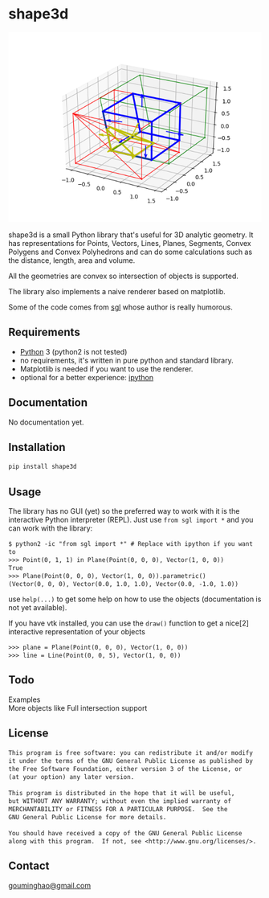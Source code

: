 # shape3d


![Screenshot](/Screenshot.png?raw=true)

shape3d is a small Python library that's useful for 3D analytic geometry.
It has representations for Points, Vectors, Lines, Planes, Segments, Convex Polygens and Convex Polyhedrons and can do some calculations such as the distance, length, area and volume.

All the geometries are convex so intersection of objects is supported.

The library also implements a naive renderer based on matplotlib.

Some of the code comes from [sgl](https://github.com/Kingdread/sgl) whose author is really humorous.


## Requirements

* [Python](http://www.python.org) 3 (python2 is not tested)
* no requirements, it's written in pure python and standard library. 
* Matplotlib is needed if you want to use the renderer.
* optional for a better experience: [ipython](http://ipython.org)

## Documentation
No documentation yet.

## Installation
```bash
pip install shape3d
```

## Usage

The library has no GUI (yet) so the preferred way to work with it is the
interactive Python interpreter (REPL). Just use `from sgl import *` and
you can work with the library:

    $ python2 -ic "from sgl import *" # Replace with ipython if you want to
    >>> Point(0, 1, 1) in Plane(Point(0, 0, 0), Vector(1, 0, 0))
    True
    >>> Plane(Point(0, 0, 0), Vector(1, 0, 0)).parametric()
    (Vector(0, 0, 0), Vector(0.0, 1.0, 1.0), Vector(0.0, -1.0, 1.0))

use `help(...)` to get some help on how to use the objects (documentation
is not yet available).

If you have vtk installed, you can use the `draw()` function to get a nice[2]
interactive representation of your objects

    >>> plane = Plane(Point(0, 0, 0), Vector(1, 0, 0))
    >>> line = Line(Point(0, 0, 5), Vector(1, 0, 0))


## Todo

Examples  
More objects like Full intersection support

## License

    This program is free software: you can redistribute it and/or modify
    it under the terms of the GNU General Public License as published by
    the Free Software Foundation, either version 3 of the License, or
    (at your option) any later version.

    This program is distributed in the hope that it will be useful,
    but WITHOUT ANY WARRANTY; without even the implied warranty of
    MERCHANTABILITY or FITNESS FOR A PARTICULAR PURPOSE.  See the
    GNU General Public License for more details.

    You should have received a copy of the GNU General Public License
    along with this program.  If not, see <http://www.gnu.org/licenses/>.

## Contact
gouminghao@gmail.com